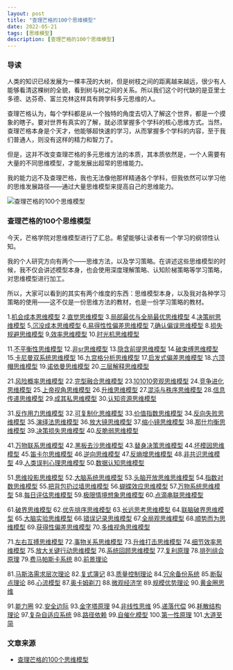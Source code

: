 ```yaml
---
layout: post
title: "查理芒格的100个思维模型"
date: 2022-05-21
tags: [思维模型]
description: [查理芒格的100个思维模型]
---
```


### 导读

人类的知识已经发展为一棵丰茂的大树，但是树枝之间的距离越来越远，很少有人能够看清这棵树的全貌，看到树与树之间的关系。所以我们这个时代缺的是亚里士多德、达芬奇、富兰克林这样具有跨学科多元思维的人。

查理芒格认为，每个学科都是从一个独特的角度去切入了解这个世界，都是一个摸象的瞎子。要对世界有真实的了解，就必须掌握多个学科的核心思维方式。当然，查理芒格本身是个天才，他能够超快速的学习，从而掌握多个学科的内容，至于我们普通人，则没有这样的精力和智力了。

但是，这并不改变查理芒格的多元思维方法的本质，其本质依然是，一个人需要有大量的不同思维模型，才能发展出超常的思维能力。

我的能力远不及查理芒格，我也无法像他那样精通各个学科，但我依然可以学习他的思维发展路径——通过大量思维模型来提高自己的思维能力。

![查理芒格的100个思维模型](https://tva1.sinaimg.cn/large/e6c9d24egy1h2fzomzjlaj20kn0sgn0h.jpg)



### 查理芒格的100个思维模型

今天，芒格学院对思维模型进行了汇总。希望能够让读者有一个学习的纲领性认知。

我的个人研究方向有两个——思维方法，以及学习策略。在讲述这些思维模型的时候，我不仅会讲述模型本身，也会使用深度理解策略、认知阶梯策略等学习策略，对思维模型进行加工。

所以，大家可以看到的其实有两个维度的东西：思维模型本身，以及我对各种学习策略的使用——这不仅是一份思维方法的教材，也是一份学习策略的教材。

1.[机会成本思维模型](https://www.madewill.com/thinking-model/100-mental-models.html#model1)
2.[直觉思维模型](https://www.madewill.com/thinking-model/100-mental-models.html#model2)
3.[局部最优与全局最优思维模型](https://www.madewill.com/thinking-model/100-mental-models.html#model3)
4.[决策树思维模型](https://www.madewill.com/thinking-model/100-mental-models.html#model4)
5[.沉没成本思维模型](http://model5/)
6[.易得性性偏差思维模型](https://www.madewill.com/thinking-model/100-mental-models.html#model6)
7[.确认偏误思维模型](https://www.madewill.com/thinking-model/100-mental-models.html#model7)
8.[损失规避思维模型](https://www.madewill.com/thinking-model/100-mental-models.html#model8)
9[.效率思维模型](https://www.madewill.com/thinking-model/100-mental-models.html#model9)
10.[时光机思维模型](https://www.madewill.com/thinking-model/100-mental-models.html#model10)

11.[不平衡性思维模型](https://www.madewill.com/thinking-model/100-mental-models.html#model11)
12.[非sr思维模型](https://www.madewill.com/thinking-model/100-mental-models.html#model12)
13.[隐含前提思维模型](https://www.madewill.com/thinking-model/100-mental-models.html#model13)
14.[破束缚思维模型](https://www.madewill.com/thinking-model/100-mental-models.html#model14)
15.[卡尼曼双系统思维模型](https://www.madewill.com/thinking-model/100-mental-models.html#model15)
16.[九宫格分析思维模型](https://www.madewill.com/thinking-model/100-mental-models.html#model16)
17.[启发式偏差思维模型](https://www.madewill.com/thinking-model/100-mental-models.html#model17)
18.[六顶帽思维模型](https://www.madewill.com/thinking-model/100-mental-models.html#model18)
19.[诺依曼思维模型](https://www.madewill.com/thinking-model/100-mental-models.html#model19)
20.[三层解释思维模型](https://www.madewill.com/thinking-model/100-mental-models.html#model20)

21.[风险概率思维模型](https://www.madewill.com/thinking-model/100-mental-models.html/2#model21)
22.[完型融合思维模型](https://www.madewill.com/thinking-model/100-mental-models.html/2#model22)
23.[101010旁观思维模型](https://www.madewill.com/thinking-model/100-mental-models.html/2#model23)
24.[竞争进化思维模型](https://www.madewill.com/thinking-model/100-mental-models.html/2#model24)
25.[上帝视角思维模型](https://www.madewill.com/thinking-model/100-mental-models.html/2#model25)
26.[升维思维模型](https://www.madewill.com/thinking-model/100-mental-models.html/2#model26)
27.[混沌与秩序思维模型](https://www.madewill.com/thinking-model/100-mental-models.html/2#model27)
28.[信息传递思维模型](https://www.madewill.com/thinking-model/100-mental-models.html/2#model28)
29.[成其私思维模型](https://www.madewill.com/thinking-model/100-mental-models.html/2#model29)
30.[认知资源思维模型](https://www.madewill.com/thinking-model/100-mental-models.html/2#model30)

31.[反作用力思维模型](https://www.madewill.com/thinking-model/100-mental-models.html/2#model31)
32.[可复制化思维模型](https://www.madewill.com/thinking-model/100-mental-models.html/2#model32)
33.[价值指数思维模型](https://www.madewill.com/thinking-model/100-mental-models.html/2#model33)
34.[反向失败思维模型](https://www.madewill.com/thinking-model/100-mental-models.html/2#model34)
35.[演绎法思维模型](https://www.madewill.com/thinking-model/100-mental-models.html/2#model35)
36.[放大镜思维模型](https://www.madewill.com/thinking-model/100-mental-models.html/2#model36)
37.[缩小镜思维模型](https://www.madewill.com/thinking-model/100-mental-models.html/2#model37)
38.[那什均衡思维模型](https://www.madewill.com/thinking-model/100-mental-models.html/2#model38)
39.[决策损失思维模型](https://www.madewill.com/thinking-model/100-mental-models.html/2#model39)
40.[反脆弱思维模型](https://www.madewill.com/thinking-model/100-mental-models.html/2#model40)

41.[万物联系思维模型](https://www.madewill.com/thinking-model/100-mental-models.html/3#model41)
42.[黑板去沙思维模型](https://www.madewill.com/thinking-model/100-mental-models.html/3#model42)
43.[替身决策思维模型](https://www.madewill.com/thinking-model/100-mental-models.html/3#model43)
44.[坏模因思维模型](https://www.madewill.com/thinking-model/100-mental-models.html/3#model44)
45.[笛卡尔思维模型](https://www.madewill.com/thinking-model/100-mental-models.html/3#model45)
46.[逆向思维模型](https://www.madewill.com/thinking-model/100-mental-models.html/3#model46)
47.[反熵增思维模型](https://www.madewill.com/thinking-model/100-mental-models.html/3#model47)
48.[非共识思维模型](https://www.madewill.com/thinking-model/100-mental-models.html/3#model48)
49.[人类误判心理思维模型](https://www.madewill.com/thinking-model/100-mental-models.html/3#model49)
50.[数据认知思维模型](https://www.madewill.com/thinking-model/100-mental-models.html/3#model50)

51.[思维投影思维模型](https://www.madewill.com/thinking-model/100-mental-models.html/3#model51)
52.[大脑系统思维模型](https://www.madewill.com/thinking-model/100-mental-models.html/3#model52)
53.[头脑开放思维思维模型](https://www.madewill.com/thinking-model/100-mental-models.html/3#model53)
54.[指数对数思维模型](https://www.madewill.com/thinking-model/100-mental-models.html/3#model54)
55.[把背包扔过墙思维模型](https://www.madewill.com/thinking-model/100-mental-models.html/3#model55)
56.[蝴蝶效应思维模型](https://www.madewill.com/thinking-model/100-mental-models.html/3#model56)
57.[万物系统思维模型](https://www.madewill.com/thinking-model/100-mental-models.html/3#model57)
58.[每日评估思维模型](https://www.madewill.com/thinking-model/100-mental-models.html/3#model58)
59.[极限情境想象思维模型](https://www.madewill.com/thinking-model/100-mental-models.html/3#model59)
60.[点滴串联思维模型](https://www.madewill.com/thinking-model/100-mental-models.html/3#model60)

61.[破界思维模型](https://www.madewill.com/thinking-model/100-mental-models.html/4#model61)
62.[优先排序思维模型](https://www.madewill.com/thinking-model/100-mental-models.html/4#model62)
63.[长远思考思维模型](https://www.madewill.com/thinking-model/100-mental-models.html/4#model63)
64.[联脑破界思维模型](https://www.madewill.com/thinking-model/100-mental-models.html/4#model64)
65.[大脑实验思维模型](https://www.madewill.com/thinking-model/100-mental-models.html/4#model65)
66.[错误记录思维模型](https://www.madewill.com/thinking-model/100-mental-models.html/4#model66)
67.[全局观思维模型](https://www.madewill.com/thinking-model/100-mental-models.html/4#model67)
68.[顺势而为思维模型](https://www.madewill.com/thinking-model/100-mental-models.html/4#model68)
69.[获得性偏差思维模型](https://www.madewill.com/thinking-model/100-mental-models.html/4#model69)
70.[多维视角思维模型](https://www.madewill.com/thinking-model/100-mental-models.html/4#model70)

71.[左右互搏思维模型](https://www.madewill.com/thinking-model/100-mental-models.html/4#model71)
72.[事物关系思维模型](https://www.madewill.com/thinking-model/100-mental-models.html/4#model72)
73.[升维打击思维模型](https://www.madewill.com/thinking-model/100-mental-models.html/4#model73)
74.[细节效率思维模型](https://www.madewill.com/thinking-model/100-mental-models.html/4#model74)
75.[放大关键行动思维模型](https://www.madewill.com/thinking-model/100-mental-models.html/4#model75)
76.[系统回顾思维模型](https://www.madewill.com/thinking-model/100-mental-models.html/4#model76)
77.[复利原理](https://www.madewill.com/thinking-model/100-mental-models.html/4#model77)
78.[排列组合原理](https://www.madewill.com/thinking-model/100-mental-models.html/4#model78)
79.[费马帕斯卡系统](https://www.madewill.com/thinking-model/100-mental-models.html/4#model79)
80.[前景理论](https://www.madewill.com/thinking-model/100-mental-models.html/4#model80)

81.[马斯洛需求层次理论](https://www.madewill.com/thinking-model/100-mental-models.html/5#model81)
82.[复式簿记](https://www.madewill.com/thinking-model/100-mental-models.html/5#model82)
83.[质量控制理论](https://www.madewill.com/thinking-model/100-mental-models.html/5#model83)
84.[冗余备份系统](https://www.madewill.com/thinking-model/100-mental-models.html/5#model84)
85.[断裂点理论](https://www.madewill.com/thinking-model/100-mental-models.html/5#model85)
86.[心流模型](https://www.madewill.com/thinking-model/100-mental-models.html/5#model86)
87.[奥卡姆剃刀](https://www.madewill.com/thinking-model/100-mental-models.html/5#model87)
88.[微观经济学](https://www.madewill.com/thinking-model/100-mental-models.html/5#model88)
89.[规模优势理论](https://www.madewill.com/thinking-model/100-mental-models.html/5#model89)
90.[黄金圈思维](https://www.madewill.com/thinking-model/100-mental-models.html/5#model90)

91.[能力圈](https://www.madewill.com/thinking-model/100-mental-models.html/5#model91)
92.[安全边际](https://www.madewill.com/thinking-model/100-mental-models.html/5#model92)
93.[金字塔原理](https://www.madewill.com/thinking-model/100-mental-models.html/5#model93)
94.[非线性思维](https://www.madewill.com/thinking-model/100-mental-models.html/5#model94)
95.[递落代偿](https://www.madewill.com/thinking-model/100-mental-models.html/5#model95)
96.[耗散结构理论](https://www.madewill.com/thinking-model/100-mental-models.html/5#model96)
97.[复杂自适应系统](https://www.madewill.com/thinking-model/100-mental-models.html/5#model97)
98.[路径依赖](https://www.madewill.com/thinking-model/100-mental-models.html/5#model98)
99.[自催化模型](https://www.madewill.com/thinking-model/100-mental-models.html/5#model99)
100.[第一性原理](https://www.madewill.com/thinking-model/100-mental-models.html/5#model100)
101.[大道至简  ](https://www.madewill.com/thinking-model/100-mental-models.html/5#model101)



### 文章来源

- [查理芒格的100个思维模型](https://www.madewill.com/thinking-model/100-mental-models.html)